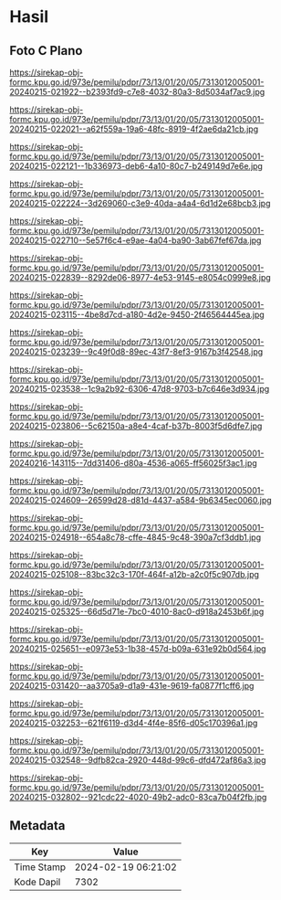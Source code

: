 # Hasil

## Foto C Plano

https://sirekap-obj-formc.kpu.go.id/973e/pemilu/pdpr/73/13/01/20/05/7313012005001-20240215-021922--b2393fd9-c7e8-4032-80a3-8d5034af7ac9.jpg

https://sirekap-obj-formc.kpu.go.id/973e/pemilu/pdpr/73/13/01/20/05/7313012005001-20240215-022021--a62f559a-19a6-48fc-8919-4f2ae6da21cb.jpg

https://sirekap-obj-formc.kpu.go.id/973e/pemilu/pdpr/73/13/01/20/05/7313012005001-20240215-022121--1b336973-deb6-4a10-80c7-b249149d7e6e.jpg

https://sirekap-obj-formc.kpu.go.id/973e/pemilu/pdpr/73/13/01/20/05/7313012005001-20240215-022224--3d269060-c3e9-40da-a4a4-6d1d2e68bcb3.jpg

https://sirekap-obj-formc.kpu.go.id/973e/pemilu/pdpr/73/13/01/20/05/7313012005001-20240215-022710--5e57f6c4-e9ae-4a04-ba90-3ab67fef67da.jpg

https://sirekap-obj-formc.kpu.go.id/973e/pemilu/pdpr/73/13/01/20/05/7313012005001-20240215-022839--8292de06-8977-4e53-9145-e8054c0999e8.jpg

https://sirekap-obj-formc.kpu.go.id/973e/pemilu/pdpr/73/13/01/20/05/7313012005001-20240215-023115--4be8d7cd-a180-4d2e-9450-2f46564445ea.jpg

https://sirekap-obj-formc.kpu.go.id/973e/pemilu/pdpr/73/13/01/20/05/7313012005001-20240215-023239--9c49f0d8-89ec-43f7-8ef3-9167b3f42548.jpg

https://sirekap-obj-formc.kpu.go.id/973e/pemilu/pdpr/73/13/01/20/05/7313012005001-20240215-023538--1c9a2b92-6306-47d8-9703-b7c646e3d934.jpg

https://sirekap-obj-formc.kpu.go.id/973e/pemilu/pdpr/73/13/01/20/05/7313012005001-20240215-023806--5c62150a-a8e4-4caf-b37b-8003f5d6dfe7.jpg

https://sirekap-obj-formc.kpu.go.id/973e/pemilu/pdpr/73/13/01/20/05/7313012005001-20240216-143115--7dd31406-d80a-4536-a065-ff56025f3ac1.jpg

https://sirekap-obj-formc.kpu.go.id/973e/pemilu/pdpr/73/13/01/20/05/7313012005001-20240215-024609--26599d28-d81d-4437-a584-9b6345ec0060.jpg

https://sirekap-obj-formc.kpu.go.id/973e/pemilu/pdpr/73/13/01/20/05/7313012005001-20240215-024918--654a8c78-cffe-4845-9c48-390a7cf3ddb1.jpg

https://sirekap-obj-formc.kpu.go.id/973e/pemilu/pdpr/73/13/01/20/05/7313012005001-20240215-025108--83bc32c3-170f-464f-a12b-a2c0f5c907db.jpg

https://sirekap-obj-formc.kpu.go.id/973e/pemilu/pdpr/73/13/01/20/05/7313012005001-20240215-025325--66d5d71e-7bc0-4010-8ac0-d918a2453b6f.jpg

https://sirekap-obj-formc.kpu.go.id/973e/pemilu/pdpr/73/13/01/20/05/7313012005001-20240215-025651--e0973e53-1b38-457d-b09a-631e92b0d564.jpg

https://sirekap-obj-formc.kpu.go.id/973e/pemilu/pdpr/73/13/01/20/05/7313012005001-20240215-031420--aa3705a9-d1a9-431e-9619-fa0877f1cff6.jpg

https://sirekap-obj-formc.kpu.go.id/973e/pemilu/pdpr/73/13/01/20/05/7313012005001-20240215-032253--621f6119-d3d4-4f4e-85f6-d05c170396a1.jpg

https://sirekap-obj-formc.kpu.go.id/973e/pemilu/pdpr/73/13/01/20/05/7313012005001-20240215-032548--9dfb82ca-2920-448d-99c6-dfd472af86a3.jpg

https://sirekap-obj-formc.kpu.go.id/973e/pemilu/pdpr/73/13/01/20/05/7313012005001-20240215-032802--921cdc22-4020-49b2-adc0-83ca7b04f2fb.jpg


## Metadata

| Key        | Value               |
| ---------- | ------------------- |
| Time Stamp | 2024-02-19 06:21:02 |
| Kode Dapil | 7302                |



